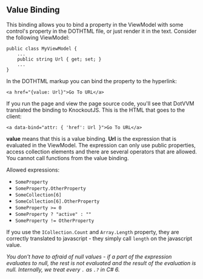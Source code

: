 ﻿## Value Binding

This binding allows you to bind a property in the ViewModel with some control's property in the DOTHTML file, or just render it in the text. 
Consider the following ViewModel:
```CSHARP
public class MyViewModel {
    ...
    public string Url { get; set; }
    ...
}
```

In the DOTHTML markup you can bind the property to the hyperlink:
```DOTHTML
<a href="{value: Url}">Go To URL</a>
```

If you run the page and view the page source code, you'll see that DotVVM translated the binding to KnockoutJS. 
This is the HTML that goes to the client:
```DOTHTML
<a data-bind="attr: { 'href': Url }">Go To URL</a>
```

**value** means that this is a value binding. **Url** is the expression that is evaluated in the ViewModel.
The expression can only use public properties, access collection elements and there are several operators that are allowed. 
You cannot call functions from the value binding.

Allowed expressions:
* `SomeProperty`
* `SomeProperty.OtherProperty`
* `SomeCollection[6]`
* `SomeCollection[6].OtherProperty`
* `SomeProperty >= 0`
* `SomeProperty ? "active" : ""`
* `SomeProperty != OtherProperty`

If you use the `ICollection.Count` and `Array.Length` property, they are correctly translated to javascript - 
they simply call `length` on the javascript value.

_You don't have to afraid of null values - if a part of the expression evaluates to null, the rest is not evaluated and the result 
of the evaluation is null. Internally, we treat every `.` as `.?` in C# 6._

